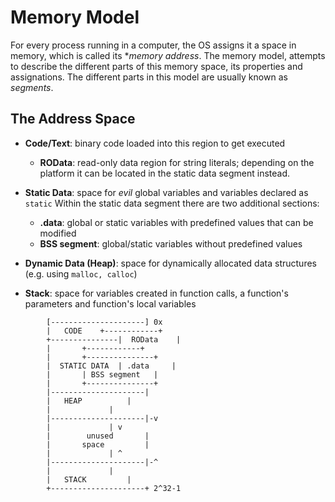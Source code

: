 # Memory Model

For every process running in a computer, the OS assigns it a space in memory, which is called its **memory address*.
The memory model, attempts to describe the different parts of this memory space, its properties and assignations.
The different parts in this model are usually known as *segments*.


## The Address Space
   * **Code/Text**:
       binary code loaded into this region to get executed
     
       - **ROData**:
		read-only data region for string literals; depending on the platform it can be located in the static data segment instead.
     
   * **Static Data**:
     	space for *evil* global variables and variables declared as `static`
	Within the static data segment there are two additional sections:

        - **.data**:
		global or static variables with predefined values that can be modified
        - **BSS segment**:
		global/static variables without predefined values

   * **Dynamic Data (Heap)**:
    	space for dynamically allocated data structures (e.g. using `malloc, calloc`)

   * **Stack**:
        space for variables created in function calls, a function's parameters and function's local variables
     

```
		[---------------------] 0x
		|	CODE	+------------+
		+---------------|  ROData    |
		|		+------------+
		|	  	+---------------+
		|  STATIC DATA	| .data		|
		|		| BSS segment	|
		|		+---------------+
		|---------------------|
		|	HEAP	      |
		|		      |
		|---------------------|-v
		|		      | v 
		|    	 unused       |
		|     	space 	      |
		|		      | ^
		|---------------------|-^
		|		      |
		|	STACK	      |
		+---------------------+ 2^32-1
```
